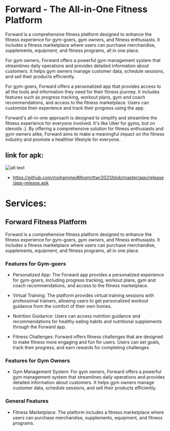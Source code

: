 # Forward - The All-in-One Fitness Platform
Forward is a comprehensive fitness platform designed to enhance the fitness experience for gym-goers, gym owners, and fitness enthusiasts. It includes a fitness marketplace where users can purchase merchandise, supplements, equipment, and fitness programs, all in one place.

For gym owners, Forward offers a powerful gym management system that streamlines daily operations and provides detailed information about customers. It helps gym owners manage customer data, schedule sessions, and sell their products efficiently.

For gym-goers, Forward offers a personalized app that provides access to all the tools and information they need for their fitness journey. It includes features such as progress tracking, workout plans, gym and coach recommendations, and access to the fitness marketplace. Users can customize their experience and track their progress using the app.

Forward's all-in-one approach is designed to simplify and streamline the fitness experience for everyone involved. It's like Uber for gyms, but on steroids :). By offering a comprehensive solution for fitness enthusiasts and gym owners alike, Forward aims to make a meaningful impact on the fitness industry and promote a healthier lifestyle for everyone.  

## link for apk:
![alt text](https://github.com/mohammedMsgm/ttwr2021/blob/master/Untitled.png?raw=true)
- https://github.com/mohammedMsgm/ttwr2021/blob/master/app/release/app-release.apk
# Services:
## Forward Fitness Platform

Forward is a comprehensive fitness platform designed to enhance the fitness experience for gym-goers, gym owners, and fitness enthusiasts. It includes a fitness marketplace where users can purchase merchandise, supplements, equipment, and fitness programs, all in one place.

### Features for Gym-goers

- Personalized App: The Forward app provides a personalized experience for gym-goers, including progress tracking, workout plans, gym and coach recommendations, and access to the fitness marketplace.

- Virtual Training: The platform provides virtual training sessions with professional trainers, allowing users to get personalized workout guidance from the comfort of their own homes.

- Nutrition Guidance: Users can access nutrition guidance and recommendations for healthy eating habits and nutritional supplements through the Forward app.

- Fitness Challenges: Forward offers fitness challenges that are designed to make fitness more engaging and fun for users. Users can set goals, track their progress, and earn rewards for completing challenges.

### Features for Gym Owners

- Gym Management System: For gym owners, Forward offers a powerful gym management system that streamlines daily operations and provides detailed information about customers. It helps gym owners manage customer data, schedule sessions, and sell their products efficiently.

### General Features

- Fitness Marketplace: The platform includes a fitness marketplace where users can purchase merchandise, supplements, equipment, and fitness programs.
